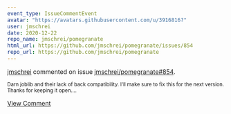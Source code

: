 ```yaml
---
event_type: IssueCommentEvent
avatar: "https://avatars.githubusercontent.com/u/3916816?"
user: jmschrei
date: 2020-12-22
repo_name: jmschrei/pomegranate
html_url: https://github.com/jmschrei/pomegranate/issues/854
repo_url: https://github.com/jmschrei/pomegranate
---
```


<a href='https://github.com/jmschrei' target='_blank'>jmschrei</a> commented on issue <a href='https://github.com/jmschrei/pomegranate/issues/854' target='_blank'>jmschrei/pomegranate#854</a>.

<small>Darn joblib and their lack of back compatibility. I'll make sure to fix this for the next version. Thanks for keeping it open....</small>

<a href='https://github.com/jmschrei/pomegranate/issues/854' target='_blank'>View Comment</a>